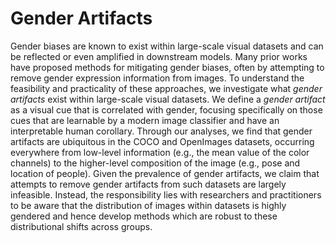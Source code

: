# Gender Artifacts
Gender biases are known to exist within large-scale visual datasets and can be reflected or even amplified in downstream models. Many prior works have proposed methods for mitigating gender biases, often by attempting to remove gender expression information from images. To understand the feasibility and practicality of these approaches, we investigate what <em>gender artifacts </em> exist within large-scale visual datasets. We define a <em>gender artifact </em> as a visual cue that is correlated with gender, focusing specifically on those cues that are learnable by a modern image classifier and have an interpretable human corollary. Through our analyses, we find that gender artifacts are ubiquitous in the COCO and OpenImages datasets, occurring everywhere from low-level information (e.g., the mean value of the color channels) to the higher-level composition of the image (e.g., pose and location of people). Given the prevalence of gender artifacts, we claim that attempts to remove gender artifacts from such datasets are largely infeasible. Instead, the responsibility lies with researchers and practitioners to be aware that the distribution of images within datasets is highly gendered and hence develop methods which are robust to these distributional shifts across groups.
